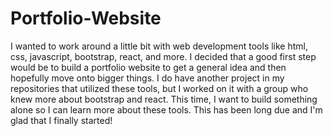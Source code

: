 # Portfolio-Website
I wanted to work around a little bit with web development tools like html, css, javascript, bootstrap, react, and more.
I decided that a good first step would be to build a portfolio website to get a general idea and then hopefully move onto bigger things.
I do have another project in my repositories that utilized these tools, but I worked on it with a group who knew more about bootstrap and react. This time, I want to build something alone so I can learn more about these tools.
This has been long due and I'm glad that I finally started!
